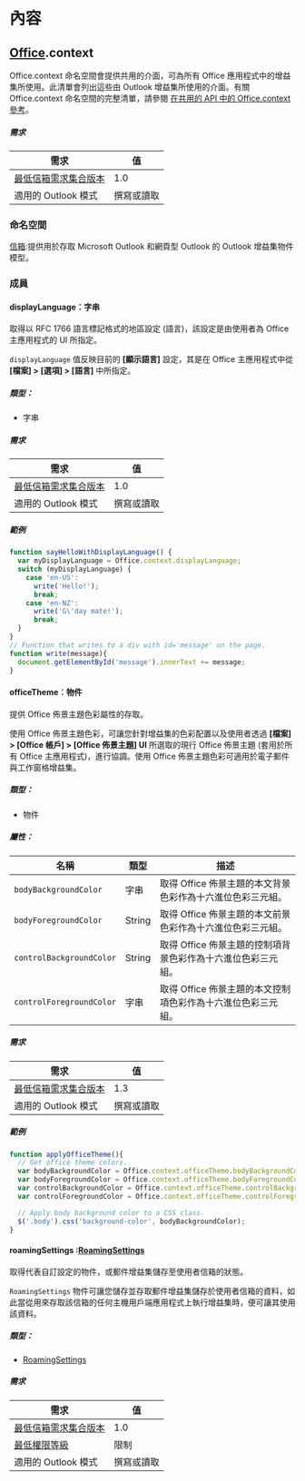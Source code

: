 

# <a name="context"></a>內容

## <a name="[office](office.md).context"></a>[Office](Office.md).context

Office.context 命名空間會提供共用的介面，可為所有 Office 應用程式中的增益集所使用。此清單會列出這些由 Outlook 增益集所使用的介面。有關 Office.context 命名空間的完整清單，請參閱 [在共用的 API 中的 Office.context 參考](../shared/office.context.md)。

##### <a name="requirements"></a>需求

|需求| 值|
|---|---|
|[最低信箱需求集合版本](./tutorial-api-requirement-sets.md)| 1.0|
|適用的 Outlook 模式| 撰寫或讀取|

### <a name="namespaces"></a>命名空間

[信箱](Office.context.mailbox.md):提供用於存取 Microsoft Outlook 和網頁型 Outlook 的 Outlook 增益集物件模型。

### <a name="members"></a>成員

####  <a name="displaylanguage-:string"></a>displayLanguage：字串

取得以 RFC 1766 語言標記格式的地區設定 (語言)，該設定是由使用者為 Office 主應用程式的 UI 所指定。

`displayLanguage` 值反映目前的 **[顯示語言]** 設定，其是在 Office 主應用程式中從 **[檔案] > [選項] > [語言]** 中所指定。

##### <a name="type:"></a>類型：

*   字串

##### <a name="requirements"></a>需求

|需求| 值|
|---|---|
|[最低信箱需求集合版本](./tutorial-api-requirement-sets.md)| 1.0|
|適用的 Outlook 模式| 撰寫或讀取|

##### <a name="example"></a>範例

```js
function sayHelloWithDisplayLanguage() {
  var myDisplayLanguage = Office.context.displayLanguage;
  switch (myDisplayLanguage) {
    case 'en-US':
      write('Hello!');
      break;
    case 'en-NZ':
      write('G\'day mate!');
      break;
  }
}
// Function that writes to a div with id='message' on the page.
function write(message){
  document.getElementById('message').innerText += message;
}
```

####  <a name="officetheme-:object"></a>officeTheme︰物件

提供 Office 佈景主題色彩屬性的存取。

使用 Office 佈景主題色彩，可讓您針對增益集的色彩配置以及使用者透過 **[檔案] > [Office 帳戶] > [Office 佈景主題] UI** 所選取的現行 Office 佈景主題 (套用於所有 Office 主應用程式)，進行協調。使用 Office 佈景主題色彩可適用於電子郵件與工作窗格增益集。

##### <a name="type:"></a>類型：

*   物件

##### <a name="properties:"></a>屬性：

|名稱| 類型	| 描述|
|---|---|---|
|`bodyBackgroundColor`| 字串|取得 Office 佈景主題的本文背景色彩作為十六進位色彩三元組。|
|`bodyForegroundColor`| String|取得 Office 佈景主題的本文前景色彩作為十六進位色彩三元組。|
|`controlBackgroundColor`| String|取得 Office 佈景主題的控制項背景色彩作為十六進位色彩三元組。|
|`controlForegroundColor`| 字串|取得 Office 佈景主題的本文控制項色彩作為十六進位色彩三元組。|

##### <a name="requirements"></a>需求

|需求| 值|
|---|---|
|[最低信箱需求集合版本](./tutorial-api-requirement-sets.md)| 1.3|
|適用的 Outlook 模式| 撰寫或讀取|

##### <a name="example"></a>範例

```js
function applyOfficeTheme(){
  // Get office theme colors.
  var bodyBackgroundColor = Office.context.officeTheme.bodyBackgroundColor;
  var bodyForegroundColor = Office.context.officeTheme.bodyForegroundColor;
  var controlBackgroundColor = Office.context.officeTheme.controlBackgroundColor
  var controlForegroundColor = Office.context.officeTheme.controlForegroundColor;

  // Apply body background color to a CSS class.
  $('.body').css('background-color', bodyBackgroundColor);
}
```

####  <a name="roamingsettings-:[roamingsettings](roamingsettings.md)"></a>roamingSettings :[RoamingSettings](RoamingSettings.md)

取得代表自訂設定的物件，或郵件增益集儲存至使用者信箱的狀態。

`RoamingSettings` 物件可讓您儲存並存取郵件增益集儲存於使用者信箱的資料，如此當從用來存取該信箱的任何主機用戶端應用程式上執行增益集時，便可讓其使用該資料。

##### <a name="type:"></a>類型：

*   [RoamingSettings](RoamingSettings.md)

##### <a name="requirements"></a>需求

|需求| 值|
|---|---|
|[最低信箱需求集合版本](./tutorial-api-requirement-sets.md)| 1.0|
|[最低權限等級](../../docs/outlook/understanding-outlook-add-in-permissions.md)| 限制|
|適用的 Outlook 模式| 撰寫或讀取|
